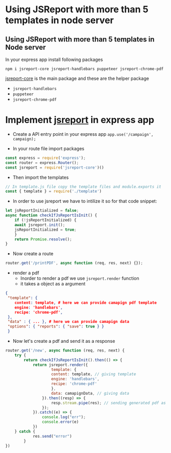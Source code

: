 # Using JSReport with more than 5 templates in node server 

## Using JSReport with more than 5 templates in Node server  

In your express app install following packages

```
npm i jsreport-core jsreport-handlebars puppeteer jsreport-chrome-pdf
```

[jsreport-core](https://www.npmjs.com/package/jsreport-core) is the main package and these are the helper package
- `jsreport-handlebars`
- `puppeteer`
- `jsreport-chrome-pdf`

# Implement [jsreport](https://github.com/jsreport/jsreport/tree/master/packages/jsreport-core) in express app

- Create a API entry point in your express app
		`app.use('/campaign', campaign);`
		
- In your route file import packages
```js
const express = require('express');
const router = express.Router(); 
const jsreport = require('jsreport-core')()
```
- Then import the templates
```js
// In template.js file copy the template files and module.exports it
const { template } = require('./template')
```
- In order to use jsreport we have to intilize it so for that code snippet:
```js
let jsReportInitialized = false;
async function checkIfJsReportIsInit() {
	if (!jsReportInitialized) {
	await jsreport.init();
	jsReportInitialized = true;
	}
	return Promise.resolve();
}
```
- Now create a route
```js
router.get('/printPDF', async function (req, res, next) {});
```
- render a pdf 
	- Inorder to render a pdf  we use `jsreport.render` function
	- it takes a object as a argument
```json
{ 
 "template": { 
	content: template, # here we can provide camapign pdf template
	engine: 'handlebars',
	recipe: 'chrome-pdf',
 }, 
 "data" : { ... }, # here we can provide camapign data
 "options": { "reports": { "save": true } } 
 }
```
- Now let's create a pdf and send it as a response
```js
router.get('/new', async function (req, res, next) {
	try {
		return checkIfJsReportIsInit().then(() => {
			return jsreport.render({
					template: {
					content: template, // giving template
					engine: 'handlebars',
					recipe: 'chrome-pdf'
					},
					data: camapignData, // giving data
				}).then((resp) => {
					resp.stream.pipe(res); // sending generated pdf as a res
				});
			}).catch((e) => {
				console.log("err");
				console.error(e)
			})
	} catch {
			res.send("error")
		}
})
```


